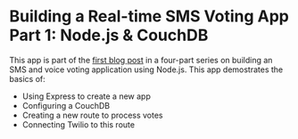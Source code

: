 Building a Real-time SMS Voting App Part 1: Node.js & CouchDB
=============================================================

This app is part of the [first blog post][1] in a four-part series on building an SMS and voice voting application using Node.js. This app demostrates the basics of:
* Using Express to create a new app
* Configuring a CouchDB
* Creating a new route to process votes
* Connecting Twilio to this route

[1]: http://twilio.com/blog/foo
